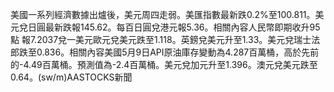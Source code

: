 美國一系列經濟數據出爐後，美元周四走弱。美匯指數最新跌0.2%至100.811。美元兌日圓最新跌報145.62。每百日圓兌港元報5.36。相關內容人民幣即期收升95點 報7.2037兌一美元歐元兌美元跌至1.118。英鎊兌美元升至1.33。美元兌瑞士法郎跌至0.836。相關內容美國5月9日API原油庫存變動為4.287百萬桶，高於先前的-4.49百萬桶。預測值為-2.4百萬桶。美元兌加元升至1.396。澳元兌美元跌至0.64。(sw/m)AASTOCKS新聞
